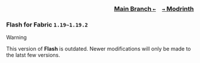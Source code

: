 ### <p align=right>[Main Branch `←`](https://github.com/KrLite/Flash)&emsp;[`→` Modrinth](https://modrinth.com/mod/flash)</p>

### Flash for Fabric `1.19~1.19.2`

> [!WARNING]
> This version of **Flash** is outdated. Newer modifications will only be made to the latst few versions.
